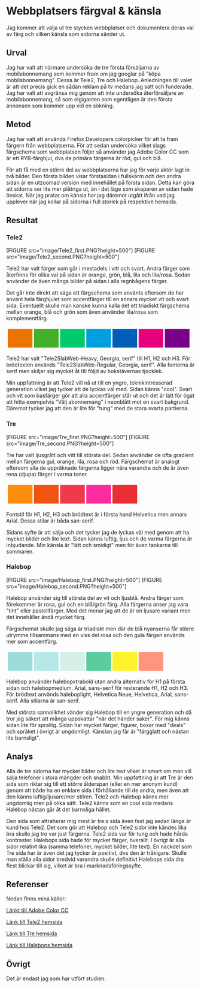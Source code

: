 ---
---

Webbplatsers färgval & känsla
=======================

Jag kommer att välja ut tre stycken webbplatser och dokumentera deras val av färg och vilken känsla som sidorna sänder ut.

Urval
-----------------------

Jag har valt att närmare undersöka de tre första försäljarna av mobilabonnemang som kommer fram om jag googlar på "köpa mobilabonnemang". Dessa är Tele2, Tre och Halebop. Anledningen till valet är att det precis gick en sådan reklam på tv medans jag satt och funderade. Jag har valt att avgränsa mig genom att inte undersöka återförsäljare av mobilabonnemang, så som elgiganten som egentligen är den första annonsen som kommer upp vid en sökning.

Metod
-----------------------

Jag har valt att använda Firefox Developers colorpicker för att ta fram färgern från webbplatserna. För att sedan undersöka vilket slags färgschema som webbplatsen följer så använder jag Adobe Color CC som är ett RYB-färghjul, dvs de primära färgerna är röd, gul och blå.

För att få med en större del av webbplatserna har jag för varje aktör lagt in två bilder. Den första bilden visar förstasidan i fullskärm och den andra sidan är en utzoomad version med innehållet på första sidan. Detta kan göra att sidorna ser lite mer plåtriga ut, än i det läge som skaparen av sidan hade önskat. När jag pratar om känsla har jag däremot utgått ifrån vad jag upplever när jag kollar på sidorna i full storlek på respektive hemsida.

Resultat
-----------------------

### Tele2

[FIGURE src="image/Tele2_first.PNG?height=500"]
[FIGURE src="image/Tele2_second.PNG?height=500"]

Tele2 har valt färger som går i mestadels i vitt och svart. Andra färger som återfinns för olika val på sidan är orange, grön, blå, lila och lila/rosa. Sedan använder de även många bilder på sidan i alla regnbågens färger.

Det går inte direkt att säga ett färgschema som använts eftersom de har använt hela färghjulet som accentfärger till en annars mycket vit och svart sida. Eventuellt skulle man kanske kunna kalla det ett triadiskt färgschema mellan orange, blå och grön som även använder lila/rosa som komplementfärg.

<table style="border-spacing: 4px; border-collapse: separate">
<tr>
<td style="height: 50px; width: 50px; background-color: #eb7300">
<td style="height: 50px; width: 50px; background-color: #43b02a">
<td style="height: 50px; width: 50px; background-color: #00cb6c">
<td style="height: 50px; width: 50px; background-color: #009fdf">
<td style="height: 50px; width: 50px; background-color: #005eb8">
<td style="height: 50px; width: 50px; background-color: #e6007e">
<td style="height: 50px; width: 50px; background-color: #790089">
</tr>
</table>

Tele2 har valt "Tele2SlabWeb-Heavy, Georgia, serif" till H1, H2 och H3. För brödtexten används "Tele2SlabWeb-Regular, Georgia, serif". Alla fonterna är serif men skiljer sig mycket åt till följd av bokstävernas tjocklek.

Min uppfattning är att Tele2 vill nå ut till en yngre, teknikintresserad generation vilket jag tycker att de lyckas väl med. Sidan känns "cool". Svart och vit som basfärger gör att alla accentfärger står ut och det är lätt för ögat att hitta exempelvis "Välj abonnemang" i neonblått mot en svart bakgrund. Däremot tycker jag att den är lite för "tung" med de stora svarta partierna.

### Tre

[FIGURE src="image/Tre_first.PNG?height=500"]
[FIGURE src="image/Tre_second.PNG?height=500"]

Tre har valt ljusgrått och vitt till största del. Sedan använder de ofta gradient mellan färgerna gul, orange, lila, rosa och röd. Färgschemat är analogt eftersom alla de uppräknade färgerna ligger nära varandra och de är även rena (djupa) färger i varma toner.

<table style="border-spacing: 4px; border-collapse: separate">
<tr>
<td style="height: 50px; width: 50px; background-color: #fc8d0d">
<td style="height: 50px; width: 50px; background-color: #f15312">
<td style="height: 50px; width: 50px; background-color: #f1394e">
<td style="height: 50px; width: 50px; background-color: #fb2c9f">
<td style="height: 50px; width: 50px; background-color: #eb2e31">
</tr>
</table>

Fontstil för H1, H2, H3 och brödtext är i första hand Helvetica men annars Arial. Dessa stilar är båda san-serif.

Sidans syfte är att sälja och det tycker jag de lyckas väl med genom att ha mycket bilder och lite text. Sidan känns luftig, ljus och de varma färgerna är inbjudande. Min känsla är "lätt och smidigt" men för även tankarna till sommaren.


### Halebop

[FIGURE src="image/Halebop_first.PNG?height=500"]
[FIGURE src="image/Halebop_second.PNG?height=500"]

Halebop använder sig till största del av vit och ljusblå. Andra färger som förekommer är rosa, gul och en blå/grön färg. Alla färgerna anser jag vara "tint" eller pastellfärger. Med det menar jag att de är en ljusare variant men det innehåller ändå mycket färg.

Färgschemat skulle jag säga är triadiskt men där de blå nyanserna får större utrymme tillsammans med en viss del rosa och den gula färgen används mer som accentfärg.

<table style="border-spacing: 4px; border-collapse: separate">
<tr>
<td style="height: 50px; width: 50px; background-color: #9edcdc">
<td style="height: 50px; width: 50px; background-color: #b6e8e8">
<td style="height: 50px; width: 50px; background-color: #d6efe9">
<td style="height: 50px; width: 50px; background-color: #5acc9e">
<td style="height: 50px; width: 50px; background-color: #fcf32c">
<td style="height: 50px; width: 50px; background-color: #ff957c">
</tr>
</table>

Halebop använder halebopxtrabold utan andra alternativ för H1 på första sidan och halebopmedium, Arial, sans-serif för resterande H1, H2 och H3.
För brödtext används haleboplight, Helvetica Neue, Helvetica, Arial, sans-serif. Alla stilarna är san-serif.

Med största sannolikhet vänder sig Halebop till en yngre generation och då tror jag säkert att många uppskattar "när det händer saker". För mig känns sidan lite för sprallig. Sidan har mycket färger, figurer, boxar med "deals" och språket i övrigt är ungdomligt. Känslan jag får är "färgglatt och nästan lite barnsligt".


Analys
-----------------------

Alla de tre sidorna har mycket bilder och lite text vilket är smart om man vill sälja telefoner i stora mängder och snabbt. Min uppfattning är att Tre är den sida som riktar sig till ett större ålderspan (eller en mer anonym kund) genom att både ha en enklare sida i förhållande till de andra, men även att den känns luftig/ljusare/mer stilren. Tele2 och Halebop känns mer ungdomlig men på olika sätt. Tele2 känns som en cool sida medans Halebop nästan går åt det barnsliga hållet.

Den sida som attraherar mig mest är tre:s sida även fast jag sedan länge är kund hos Tele2. Det som gör att Halebop och Tele2 sidor inte kändes lika bra skulle jag tro var just färgerna. Tele2 sida var för tung och hade hårda kontraster. Halebops sida hade för mycket färger, överallt. I övrigt är alla sidor relativt lika (samma telefoner, mycket bilder, lite text). En nackdel som Tre sida har är även det jag tycker är positivt, dvs den är tråkigare. Skulle man ställa alla sidor bredvid varandra skulle definitivt Halebops sida dra flest blickar till sig, vilket är bra i marknadsföringssyfte.

Referenser
-----------------------

Nedan finns mina källor:

[Länkt till Adobe Color CC](https://color.adobe.com/sv/create/color-wheel/)

[Länk till Tele2 hemsida](https://www.tele2.se/)

[Länk till Tre hemsida](https://www.tre.se/privat/)

[Länk till Halebops hemsida](https://www.halebop.se/start)

Övrigt
-----------------------

Det är endast jag som har utfört studien.
